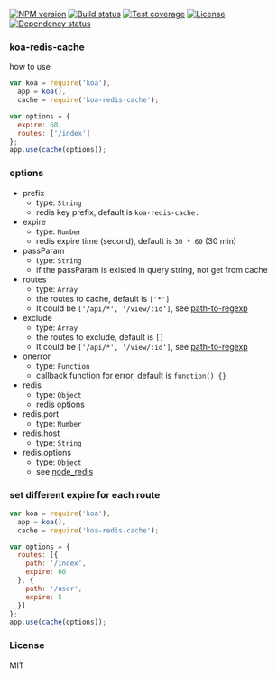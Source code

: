 [![NPM version][npm-img]][npm-url]
[![Build status][travis-img]][travis-url]
[![Test coverage][coveralls-img]][coveralls-url]
[![License][license-img]][license-url]
[![Dependency status][david-img]][david-url]

### koa-redis-cache

how to use
```js
var koa = require('koa'),
  app = koa(),
  cache = require('koa-redis-cache');

var options = {
  expire: 60,
  routes: ['/index']
};
app.use(cache(options));
```

### options
* prefix
  - type: `String`
  - redis key prefix, default is `koa-redis-cache:`
* expire
  - type: `Number`
  - redis expire time (second), default is `30 * 60` (30 min)
* passParam
  - type: `String`
  - if the passParam is existed in query string, not get from cache
* routes
  - type: `Array`
  - the routes to cache, default is `['*']`
  - It could be `['/api/*', '/view/:id']`, see [path-to-regexp](https://github.com/component/path-to-regexp)
* exclude
  - type: `Array`
  - the routes to exclude, default is `[]`
  - It could be `['/api/*', '/view/:id']`, see [path-to-regexp](https://github.com/component/path-to-regexp)
* onerror
  - type: `Function`
  - callback function for error, default is `function() {}`
* redis
  - type: `Object`
  - redis options
* redis.port
  - type: `Number`
* redis.host
  - type: `String`
* redis.options
  - type: `Object`
  - see [node_redis](https://github.com/mranney/node_redis)

### set different expire for each route
```js
var koa = require('koa'),
  app = koa(),
  cache = require('koa-redis-cache');

var options = {
  routes: [{
    path: '/index',
    expire: 60
  }, {
    path: '/user',
    expire: 5
  }]
};
app.use(cache(options));
```

### License
MIT

[npm-img]: https://img.shields.io/npm/v/koa-redis-cache.svg?style=flat-square
[npm-url]: https://npmjs.org/package/koa-redis-cache
[travis-img]: https://img.shields.io/travis/coderhaoxin/koa-redis-cache.svg?style=flat-square
[travis-url]: https://travis-ci.org/coderhaoxin/koa-redis-cache
[coveralls-img]: https://img.shields.io/coveralls/coderhaoxin/koa-redis-cache.svg?style=flat-square
[coveralls-url]: https://coveralls.io/r/coderhaoxin/koa-redis-cache?branch=master
[license-img]: http://img.shields.io/badge/license-MIT-green.svg?style=flat-square
[license-url]: http://opensource.org/licenses/MIT
[david-img]: https://img.shields.io/david/coderhaoxin/koa-redis-cache.svg?style=flat-square
[david-url]: https://david-dm.org/coderhaoxin/koa-redis-cache
